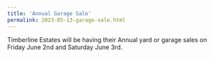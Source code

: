```yaml
---
title: 'Annual Garage Sale'
permalink: 2023-05-13-garage-sale.html
---
```


Timberline Estates will be having their Annual yard or garage sales on Friday June 2nd and Saturday June 3rd.
